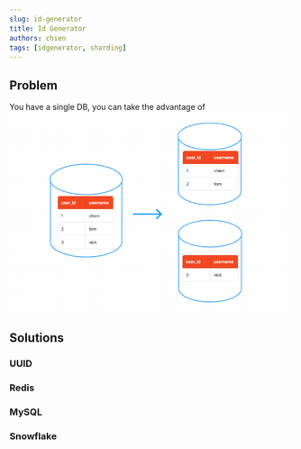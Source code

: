 ```yaml
---
slug: id-generator
title: Id Generator
authors: chien
tags: [idgenerator, sharding]
---
```


## Problem

You have a single DB, you can take the advantage of 
![Architecture](./sharding.png)
## Solutions
### UUID
### Redis
### MySQL
### Snowflake
